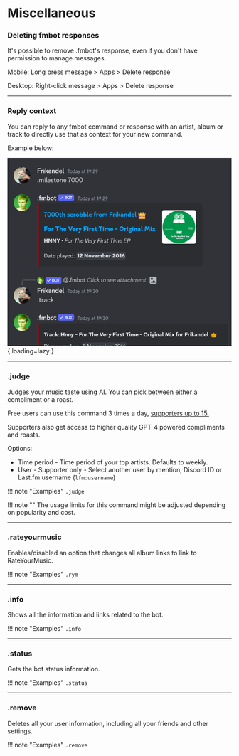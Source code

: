 # Miscellaneous

### Deleting fmbot responses

It's possible to remove .fmbot's response, even if you don't have permission to manage messages.

Mobile: Long press message > Apps > Delete response

Desktop: Right-click message > Apps > Delete response

---

### Reply context

You can reply to any fmbot command or response with an artist, album or track to directly use that as context for your new command.

Example below:

![Reply context example](/img/reply_context_example.png){ loading=lazy }

---

### .judge

Judges your music taste using AI. You can pick between either a compliment or a roast.

Free users can use this command 3 times a day, <a href="/supporter/">supporters up to 15.</a>

Supporters also get access to higher quality GPT-4 powered compliments and roasts.

Options:

* Time period - Time period of your top artists. Defaults to weekly.
* User - Supporter only - Select another user by mention, Discord ID or Last.fm username (`lfm:username`)

!!! note "Examples"
    `.judge`

!!! note ""
    The usage limits for this command might be adjusted depending on popularity and cost.

---

### .rateyourmusic

Enables/disabled an option that changes all album links to link to RateYourMusic.

!!! note "Examples"
    `.rym`

---

### .info

Shows all the information and links related to the bot.

!!! note "Examples"
    `.info`

---
### .status

Gets the bot status information.

!!! note "Examples"
    `.status`

---
### .remove

Deletes all your user information, including all your friends and other settings.

!!! note "Examples"
    `.remove`


